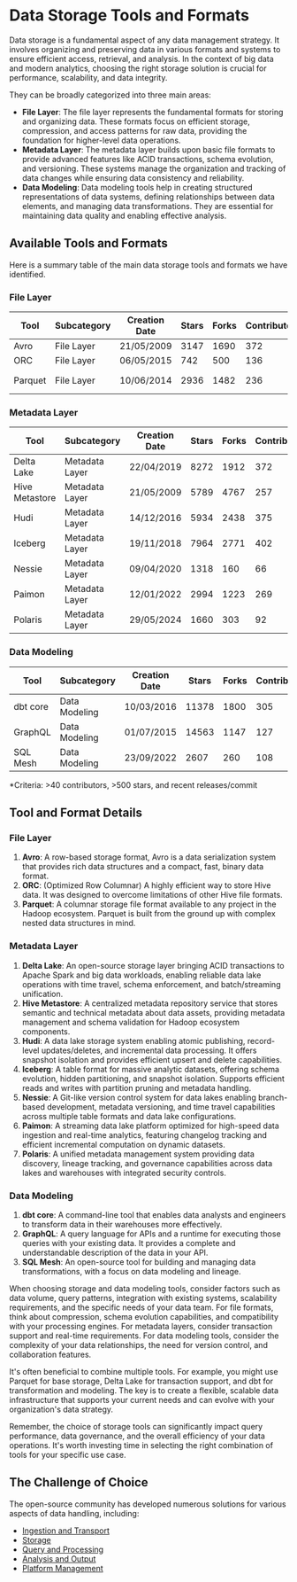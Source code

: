 # Data Storage Tools and Formats

Data storage is a fundamental aspect of any data management strategy. It involves organizing and preserving data in various formats and systems to ensure efficient access, retrieval, and analysis. In the context of big data and modern analytics, choosing the right storage solution is crucial for performance, scalability, and data integrity.

They can be broadly categorized into three main areas:
- **File Layer**: The file layer represents the fundamental formats for storing and organizing data. These formats focus on efficient storage, compression, and access patterns for raw data, providing the foundation for higher-level data operations.
- **Metadata Layer**: The metadata layer builds upon basic file formats to provide advanced features like ACID transactions, schema evolution, and versioning. These systems manage the organization and tracking of data changes while ensuring data consistency and reliability.
- **Data Modeling**: Data modeling tools help in creating structured representations of data systems, defining relationships between data elements, and managing data transformations. They are essential for maintaining data quality and enabling effective analysis.

## Available Tools and Formats

Here is a summary table of the main data storage tools and formats we have identified.

### File Layer

| Tool | Subcategory | Creation Date | Stars | Forks | Contributors | Last Release | Latest Commit | Meets Criteria* | Link |
|---|---|---|---|---|---|---|---|---|---|
| Avro | File Layer | 21/05/2009 | 3147 | 1690 | 372 | 05/08/2024 | 11/09/2025 | Yes | https://github.com/apache/avro |
| ORC | File Layer | 06/05/2015 | 742 | 500 | 136 | 30/07/2025 | 12/09/2025 | Yes | https://github.com/apache/orc |
| Parquet | File Layer | 10/06/2014 | 2936 | 1482 | 236 | 03/09/2025 | 10/09/2025 | Yes | https://github.com/apache/parquet-mr |

### Metadata Layer

| Tool | Subcategory | Creation Date | Stars | Forks | Contributors | Last Release | Latest Commit | Meets Criteria* | Link |
|---|---|---|---|---|---|---|---|---|---|
| Delta Lake | Metadata Layer | 22/04/2019 | 8272 | 1912 | 372 | 09/06/2025 | 12/09/2025 | Yes | https://github.com/delta-io/delta |
| Hive Metastore | Metadata Layer | 21/05/2009 | 5789 | 4767 | 257 | N/A | 12/09/2025 | Yes | https://github.com/apache/hive |
| Hudi | Metadata Layer | 14/12/2016 | 5934 | 2438 | 375 | 02/05/2025 | 13/09/2025 | Yes | https://github.com/apache/hudi |
| Iceberg | Metadata Layer | 19/11/2018 | 7964 | 2771 | 402 | 11/09/2025 | 14/09/2025 | Yes | https://github.com/apache/iceberg |
| Nessie | Metadata Layer | 09/04/2020 | 1318 | 160 | 66 | 03/09/2025 | 14/09/2025 | Yes | https://github.com/projectnessie/nessie |
| Paimon | Metadata Layer | 12/01/2022 | 2994 | 1223 | 269 | N/A | 13/09/2025 | Yes | https://github.com/apache/paimon |
| Polaris | Metadata Layer | 29/05/2024 | 1660 | 303 | 92 | 20/08/2025 | 13/09/2025 | Yes | https://github.com/apache/polaris |

### Data Modeling

| Tool | Subcategory | Creation Date | Stars | Forks | Contributors | Last Release | Latest Commit | Meets Criteria* | Link |
|---|---|---|---|---|---|---|---|---|---|
| dbt core | Data Modeling | 10/03/2016 | 11378 | 1800 | 305 | 10/09/2025 | 12/09/2025 | Yes | https://github.com/dbt-labs/dbt-core |
| GraphQL | Data Modeling | 01/07/2015 | 14563 | 1147 | 127 | 04/09/2025 | 04/09/2025 | Yes | https://github.com/graphql/graphql-spec |
| SQL Mesh | Data Modeling | 23/09/2022 | 2607 | 260 | 108 | 11/09/2025 | 12/09/2025 | Yes | https://github.com/TobikoData/sqlmesh |

*Criteria: >40 contributors, >500 stars, and recent releases/commit

## Tool and Format Details

### File Layer

1. **Avro**: A row-based storage format, Avro is a data serialization system that provides rich data structures and a compact, fast, binary data format.
2. **ORC**: (Optimized Row Columnar) A highly efficient way to store Hive data. It was designed to overcome limitations of other Hive file formats.
3. **Parquet**: A columnar storage file format available to any project in the Hadoop ecosystem. Parquet is built from the ground up with complex nested data structures in mind.

### Metadata Layer

1. **Delta Lake**: An open-source storage layer bringing ACID transactions to Apache Spark and big data workloads, enabling reliable data lake operations with time travel, schema enforcement, and batch/streaming unification.
2. **Hive Metastore**: A centralized metadata repository service that stores semantic and technical metadata about data assets, providing metadata management and schema validation for Hadoop ecosystem components.
3. **Hudi**: A data lake storage system enabling atomic publishing, record-level updates/deletes, and incremental data processing. It offers snapshot isolation and provides efficient upsert and delete capabilities.
4. **Iceberg**: A table format for massive analytic datasets, offering schema evolution, hidden partitioning, and snapshot isolation. Supports efficient reads and writes with partition pruning and metadata handling.
5. **Nessie**: A Git-like version control system for data lakes enabling branch-based development, metadata versioning, and time travel capabilities across multiple table formats and data lake configurations.
6. **Paimon**: A streaming data lake platform optimized for high-speed data ingestion and real-time analytics, featuring changelog tracking and efficient incremental computation on dynamic datasets.
7. **Polaris**: A unified metadata management system providing data discovery, lineage tracking, and governance capabilities across data lakes and warehouses with integrated security controls.

### Data Modeling

1. **dbt core**: A command-line tool that enables data analysts and engineers to transform data in their warehouses more effectively.
2. **GraphQL**: A query language for APIs and a runtime for executing those queries with your existing data. It provides a complete and understandable description of the data in your API.
3. **SQL Mesh**: An open-source tool for building and managing data transformations, with a focus on data modeling and lineage.

When choosing storage and data modeling tools, consider factors such as data volume, query patterns, integration with existing systems, scalability requirements, and the specific needs of your data team. For file formats, think about compression, schema evolution capabilities, and compatibility with your processing engines. For metadata layers, consider transaction support and real-time requirements. For data modeling tools, consider the complexity of your data relationships, the need for version control, and collaboration features.

It's often beneficial to combine multiple tools. For example, you might use Parquet for base storage, Delta Lake for transaction support, and dbt for transformation and modeling. The key is to create a flexible, scalable data infrastructure that supports your current needs and can evolve with your organization's data strategy.

Remember, the choice of storage tools can significantly impact query performance, data governance, and the overall efficiency of your data operations. It's worth investing time in selecting the right combination of tools for your specific use case.

## The Challenge of Choice
The open-source community has developed numerous solutions for various aspects of data handling, including:
- [Ingestion and Transport](01.ingestion_and_transport.md)
- [Storage](02.storage.md)
- [Query and Processing](03.query_and_processing.md)
- [Analysis and Output](04.analysis_and_output.md)
- [Platform Management](05.platform_management.md)